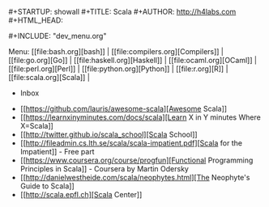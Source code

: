 #+STARTUP: showall
#+TITLE: Scala
#+AUTHOR: http://h4labs.com
#+HTML_HEAD: <link rel="stylesheet" type="text/css" href="/resources/css/myorg.css" />

#+INCLUDE: "dev_menu.org"

Menu: [[file:bash.org][bash]] | [[file:compilers.org][Compilers]] | [[file:go.org][Go]] | [[file:haskell.org][Haskell]] | [[file:ocaml.org][OCaml]] | [[file:perl.org][Perl]] | [[file:python.org][Python]] | [[file:r.org][R]] | [[file:scala.org][Scala]] | 

* Inbox

+ [[https://github.com/lauris/awesome-scala][Awesome Scala]]
+ [[https://learnxinyminutes.com/docs/scala][Learn X in Y minutes Where X=Scala]]
+ [[http://twitter.github.io/scala_school][Scala School]]
+ [[http://fileadmin.cs.lth.se/scala/scala-impatient.pdf][Scala for the Impatient]] - Free part
+ [[https://www.coursera.org/course/progfun][Functional Programming Principles in Scala]] - Coursera by Martin Odersky
+ [[http://danielwestheide.com/scala/neophytes.html][The Neophyte's Guide to Scala]]
+ [[http://scala.epfl.ch][Scala Center]]
